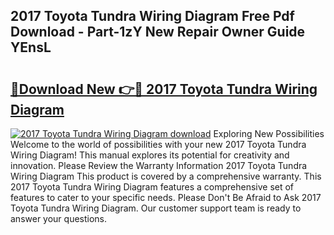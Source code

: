 ## 2017 Toyota Tundra Wiring Diagram Free Pdf Download - Part-1zY New Repair Owner Guide YEnsL

# <h2><a href="http://dfqhog.blite.top/?on=2017+Toyota+Tundra+Wiring+Diagram">🔗Download New 👉🔴 2017 Toyota Tundra Wiring Diagram</a></h2>

[![2017 Toyota Tundra Wiring Diagram download](https://i.imgur.com/lujVjoI.png)](http://dfqhog.blite.top/?on=2017+Toyota+Tundra+Wiring+Diagram)
Exploring New Possibilities Welcome to the world of possibilities with your new 2017 Toyota Tundra Wiring Diagram! This manual explores its potential for creativity and innovation. Please Review the Warranty Information 2017 Toyota Tundra Wiring Diagram This product is covered by a comprehensive warranty. This 2017 Toyota Tundra Wiring Diagram features a comprehensive set of features to cater to your specific needs. Please Don't Be Afraid to Ask 2017 Toyota Tundra Wiring Diagram. Our customer support team is ready to answer your questions.
